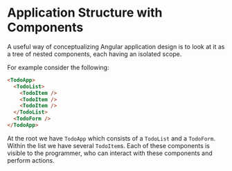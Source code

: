 # Application Structure with Components

A useful way of conceptualizing Angular application design is to look at it as a tree of nested components, 
each having an isolated scope.

For example consider the following:

```html
<TodoApp>
  <TodoList>
    <TodoItem />
    <TodoItem />
    <TodoItem />
  </TodoList>
  <TodoForm />
</TodoApp>
```

At the root we have `TodoApp` which consists of a `TodoList` and a `TodoForm`. Within the list we have several `TodoItem`s. Each of these components is visible to the programmer, who can interact with these components and perform actions.

